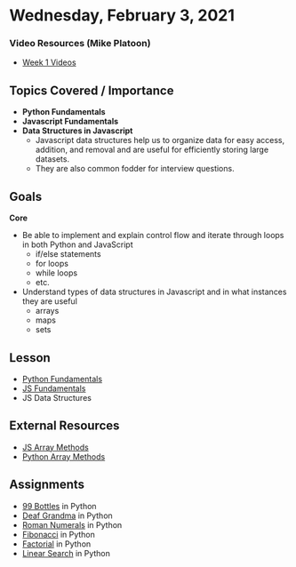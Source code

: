 # Wednesday, February 3, 2021

### Video Resources (Mike Platoon)
- [Week 1 Videos](https://www.youtube.com/watch?v=DLBIIPwpXC8&list=PLu0CiQ7bzwESy2TIa01Tt0kqftgYg9j8q)

## Topics Covered / Importance
- **Python Fundamentals**
- **Javascript Fundamentals**
- **Data Structures in Javascript**
  - Javascript data structures help us to organize data for easy access, addition, and removal and are useful for efficiently storing large datasets.
  - They are also common fodder for interview questions.
​
## Goals
**Core**
- Be able to implement and explain control flow and iterate through loops in both Python and JavaScript
  - if/else statements
  - for loops
  - while loops
  - etc.
- Understand types of data structures in Javascript and in what instances they are useful
  - arrays
  - maps
  - sets
​
## Lesson
- [Python Fundamentals](https://github.com/novemberplatoon/curriculum/blob/master/week-01/lecture-materials/python_fundamentals.md)
- [JS Fundamentals](https://github.com/novemberplatoon/curriculum/blob/master/week-01/lecture-materials/javascript_control_flow.pdf)
- JS Data Structures

## External Resources
- [JS Array Methods](https://developer.mozilla.org/en-US/docs/Web/JavaScript/Reference/Global_Objects/Array)
- [Python Array Methods](https://www.programiz.com/python-programming/methods/list)
​
## Assignments
- [99 Bottles](https://github.com/novemberplatoon/99-Bottles) in Python
- [Deaf Grandma](https://github.com/novemberplatoon/deaf-grandma) in Python
- [Roman Numerals](https://github.com/novemberplatoon/roman-numerals) in Python
- [Fibonacci](https://github.com/novemberplatoon/fibonacci) in Python
- [Factorial](https://github.com/novemberplatoon/factorial) in Python
- [Linear Search](https://github.com/novemberplatoon/linear-search) in Python
